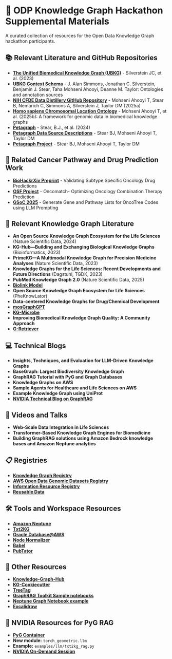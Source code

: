 # 🧬 ODP Knowledge Graph Hackathon Supplemental Materials

A curated collection of resources for the Open Data Knowledge Graph hackathon participants.

## 📚 Relevant Literature and GitHub Repositories

- **[The Unified Biomedical Knowledge Graph (UBKG)](https://github.com/x-atlas-consortia/ubkg-etl)** - Silverstein JC, et al. (2023)
- **[UBKG Context Schema](https://ubkg.docs.xconsortia.org/contexts/)** - J. Alan Simmons, Jonathan C. Silverstein, Benjamin J. Stear, Taha Mohseni Ahooyi, Deanne M. Taylor: Ontologies and annotation sources
- **[NIH CFDE Data Distillery GitHub Repository](https://github.com/nih-cfde/data-distillery)** - Mohseni Ahooyi T, Stear B, Nemarich C, Simmons A, Silverstein J, Taylor DM (2025a)
- **[Homo sapiens Chromosomal Location Ontology](https://doi.org/10.1038/s41597-024-04358-x)** - Mohseni Ahooyi T, et al. (2025b): A framework for genomic data in biomedical knowledge graphs
- **[Petagraph](https://doi.org/10.1038/s41597-024-04070-w)** - Stear, B.J., et al. (2024)
- **[Petagraph Data Source Descriptions](https://github.com/TaylorResearchLab/Petagraph/tree/main/Scientific_Data_2024)** - Stear BJ, Mohseni Ahooyi T, Taylor DM
- **[Petagraph Project](https://github.com/TaylorResearchLab/Petagraph)** - Stear BJ, Mohseni Ahooyi T, Taylor DM

## 🎯 Related Cancer Pathway and Drug Prediction Work

- **[BioHackrXiv Preprint](https://osf.io/preprints/biohackrxiv/c5wtr_v1)** - Validating Subtype Specific Oncology Drug Predictions
- **[OSF Project](https://osf.io/vtq5f/download)** - Oncomatch- Optimizing Oncology Combination Therapy Prediction
- **[GSoC 2025](https://github.com/SuhasiniLulla/GSoC_2025)** - Generate Gene and Pathway Lists for OncoTree Codes using LLM Prompting

## 📖 Relevant Knowledge Graph Literature

- **An Open Source Knowledge Graph Ecosystem for the Life Sciences** (Nature Scientific Data, 2024)
- **KG-Hub—Building and Exchanging Biological Knowledge Graphs** (Bioinformatics, 2023)
- **PrimeKG—A Multimodal Knowledge Graph for Precision Medicine Analyses** (Nature Scientific Data, 2023)
- **Knowledge Graphs for the Life Sciences: Recent Developments and Future Directions** (Dagstuhl, TGDK, 2023)
- **PubMed Knowledge Graph 2.0** (Nature Scientific Data, 2025)
- **[Biolink Model](https://biolink.github.io/biolink-model/)**
- **Open Source Knowledge Graph Ecosystem for Life Sciences** (PheKnowLator)
- **Data-centered Knowledge Graphs for Drug/Chemical Development**
- **[mosGraphGPT](https://github.com/FuhaiLiAiLab/mosGraphGPT)**
- **[KG-Microbe](https://github.com/Knowledge-Graph-Hub/kg-microbe)**
- **Improving Biomedical Knowledge Graph Quality: A Community Approach**
- **[G-Retriever](https://arxiv.org/pdf/2402.07630)**

## 💻 Technical Blogs

- **Insights, Techniques, and Evaluation for LLM-Driven Knowledge Graphs**
- **BaseGraph: Largest Biodiversity Knowledge Graph**
- **GraphRAG Tutorial with PyG and Graph Databases**
- **Knowledge Graphs on AWS**
- **Sample Agents for Healthcare and Life Sciences on AWS**
- **Example Knowledge Graph using UniProt**
- **[NVIDIA Technical Blog on GraphRAG](https://developer.nvidia.com/blog/boosting-qa-accuracy-with-graphrag-using-pyg-and-graph-databases/)**

## 🎥 Videos and Talks

- **Web-Scale Data Integration in Life Sciences**
- **Transformer-Based Knowledge Graph Engines for Biomedicine**
- **Building GraphRAG solutions using Amazon Bedrock knowledge bases and Amazon Neptune analytics**

## 📋 Registries

- **[Knowledge Graph Registry](https://kghub.org/kg-registry/)**
- **[AWS Open Data Genomic Datasets Registry](https://registry.opendata.aws/tag/genomic/)**
- **[Information Resource Registry](https://github.com/biolink/information-resource-registry)**
- **[Reusable Data](https://reusabledata.org/)**

## 🛠️ Tools and Workspace Resources

- **[Amazon Neptune](https://aws.amazon.com/neptune/)**
- **[Txt2KG](https://github.com/d1egoprog/Text2KG)**
- **[Oracle Database@AWS](https://aws.amazon.com/marketplace/pp/prodview-qks5dl3hr7nfw)**
- **[Node Normalizer](https://nodenormalization-sri.renci.org/)**
- **[Babel](https://github.com/NCATSTranslator/Babel)**
- **[PubTator](https://www.ncbi.nlm.nih.gov/research/pubtator3/)**

## 🔗 Other Resources

- **[Knowledge-Graph-Hub](https://github.com/Knowledge-Graph-Hub)**
- **[KG-Cookiecutter](https://github.com/Knowledge-Graph-Hub/kg-cookiecutter)**
- **[TreeTag](https://github.com/valleyofdawn/TreeTag)**
- **[GraphRAG Toolkit Sample notebooks](https://github.com/aws-samples/amazon-neptune-generative-ai-samples/blob/main/solutions/graphrag-toolkit/notebooks/Getting%20Started%20Guide%20to%20GraphRAG%20using%20the%20GraphRAG%20Toolkit.ipynb)**
- **[Neptune Graph Notebook example](https://docs.aws.amazon.com/neptune/latest/userguide/graph-notebooks.html)**
- **[Excalidraw](https://excalidraw.com/)**

## 🚀 NVIDIA Resources for PyG RAG

- **[PyG Container](https://catalog.ngc.nvidia.com/orgs/nvidia/containers/pyg/tags?version=25.09-py3)**
- **New module:** `torch_geometric.llm`
- **Example:** `examples/llm/txt2kg_rag.py`
- **[NVIDIA On-Demand Session](https://www.nvidia.com/en-us/on-demand/session/other25-nv-0003/)**

